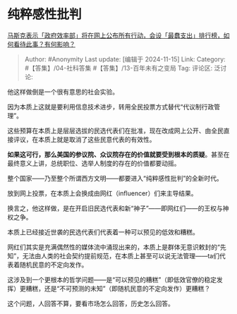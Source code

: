 # 纯粹感性批判
[马斯克表示「政府效率部」将在网上公布所有行动，会设「最蠢支出」排行榜，如何看待此事？有何影响？](https://www.zhihu.com/question/4051465844/answer/31892094861)

> Author: #Anonymity
> Last update: [编辑于 2024-11-15]
> Link:
> Category: #【答集】/04-社科答集 #【答集】/13-百年未有之变局
> Tag:
> 评论区:
> 泛讨论:

他这样做倒是一个很有意思的社会实验。

因为本质上这就是要利用信息技术进步，转用全民投票方式替代“代议制行政管理”。

这些预算在本质上是层层选拔的民选代表们在批准，现在改成网上公开、由全民直接评议，在本质上就是取消了这些民意代表的有效性。

**如果这可行，那么美国的参议院、众议院存在的价值就要受到根本的质疑**。甚至在最终意义上讲，总统职位、选举人制度的存在的价值都要动摇。

整个国家——乃至整个所谓西方文明——都要进入“纯粹感性批判”的全新时代。

放到网上投票，在本质上会换成由网红（influencer）们来主导结果。

换言之，他这样做，是在开启旧民选代表和新“神子”——即网红们——的王权与神权之争。

本质上已经接近世袭的民选代表们代表着一种可以预见的低效和糟糕。

网红们其实是充满偶然性的媒体流中涌现出来的，本质上是群体无意识敕封的“先知”，无法由人类的社会契约提前规范，在本质上甚至可以说无法管理——ta们代表着随机民意的不定向发作。

这涉及到一个更根本的哲学问题——是“可以预见的糟糕”（即低效官僚的稳定发挥）更糟糕，还是“不可预测的未知”（即随机民意的不定向发作）更糟糕？

这个问题，人回答不算，要看市场怎么回答，历史怎么回答。
